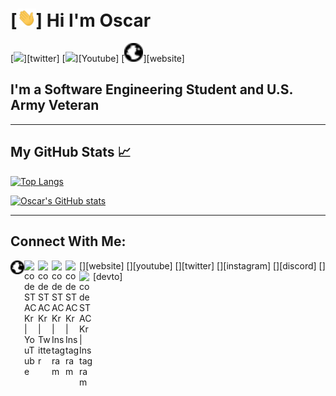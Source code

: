# [<img src="https://raw.githubusercontent.com/ABSphreak/ABSphreak/master/gifs/Hi.gif" width="30px">] Hi I'm Oscar
[<img height="30" src="https://img.shields.io/badge/twitter-%231DA1F2.svg?&style=for-the-badge&logo=twitter&logoColor=white" />][twitter]
[<img height="30" src = "https://img.shields.io/badge/Youtube-%23E4405F.svg?&style=for-the-badge&logo=Youtube&logoColor=white">][Youtube] 
[<img height="30" src="https://raw.githubusercontent.com/iconic/open-iconic/master/svg/globe.svg" />][website]

## I'm a Software Engineering Student and U.S. Army Veteran
---

## My GitHub Stats 📈

[![Top Langs](https://github-readme-stats.vercel.app/api/top-langs/?username=OscarFox3&hide=java,html,css&theme=dracula)](https://github.com/anuraghazra/github-readme-stats)

[![Oscar's GitHub stats](https://github-readme-stats.vercel.app/api?username=OscarFox3&theme=dracula)](https://github.com/anuraghazra/github-readme-stats)



[linkedin]: https://www.linkedin.com/in/oscar-fox/

---

## Connect With Me:

[<img align="left" alt="codeSTACKr.com" width="22px" src="https://raw.githubusercontent.com/iconic/open-iconic/master/svg/globe.svg" />][website]
[<img align="left" alt="codeSTACKr | YouTube" width="22px" src="https://cdn.jsdelivr.net/npm/simple-icons@v3/icons/youtube.svg" />][youtube]
[<img align="left" alt="codeSTACKr | Twitter" width="22px" src="https://cdn.jsdelivr.net/npm/simple-icons@v3/icons/twitter.svg" />][twitter]
[<img align="left" alt="codeSTACKr | Instagram" width="22px" src="https://cdn.jsdelivr.net/npm/simple-icons@v3/icons/instagram.svg" />][instagram]
[<img align="left" alt="codeSTACKr | Instagram" width="22px" src="https://cdn.jsdelivr.net/npm/simple-icons@v3/icons/discord.svg" />][discord]
[<img align="left" alt="codeSTACKr | Instagram" width="22px" src="https://cdn.jsdelivr.net/npm/simple-icons@v3/icons/dev-dot-to.svg" />][devto]

<br />
